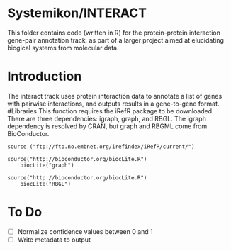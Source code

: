# Systemikon/INTERACT
This folder contains code (written in R) for the protein-protein interaction gene-pair annotation track, as part of a larger project aimed at elucidating biogical systems from molecular data. 
# Introduction
The interact track uses protein interaction data to annotate a list of genes with pairwise interactions, and outputs results in a gene-to-gene format.
#Libraries
This function requires the iRefR package to be downloaded. There are three dependencies: igraph, graph, and RBGL. The igraph dependency is resolved by CRAN, but graph and RBGML come from BioConductor. 


```
source ("ftp://ftp.no.embnet.org/irefindex/iRefR/current/")

source("http://bioconductor.org/biocLite.R")
	biocLite("graph")

source("http://bioconductor.org/biocLite.R")
	biocLite("RBGL")
```
# To Do
- [ ] Normalize confidence values between 0 and 1
- [ ] Write metadata to output
